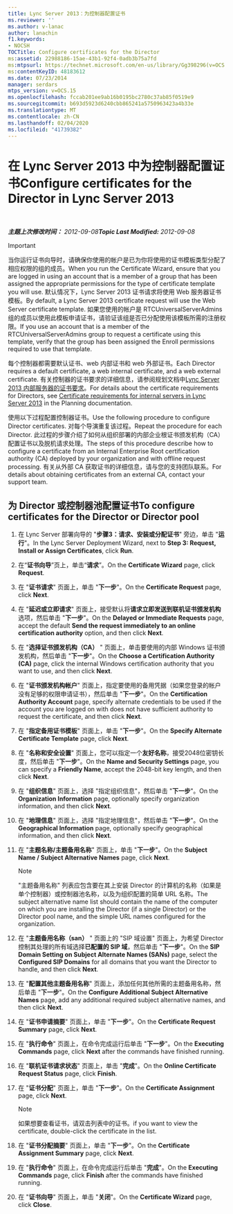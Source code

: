 ```yaml
---
title: Lync Server 2013：为控制器配置证书
ms.reviewer: ''
ms.author: v-lanac
author: lanachin
f1.keywords:
- NOCSH
TOCTitle: Configure certificates for the Director
ms:assetid: 22988186-15ae-43b1-92f4-0adb3b75a7fd
ms:mtpsurl: https://technet.microsoft.com/en-us/library/Gg398296(v=OCS.15)
ms:contentKeyID: 48183612
ms.date: 07/23/2014
manager: serdars
mtps_version: v=OCS.15
ms.openlocfilehash: fccab201ee9ab16b0195bc2780c37ab85f0519e9
ms.sourcegitcommit: b693d5923d6240cbb865241a5750963423a4b33e
ms.translationtype: MT
ms.contentlocale: zh-CN
ms.lasthandoff: 02/04/2020
ms.locfileid: "41739382"
---
```

<div data-xmlns="http://www.w3.org/1999/xhtml">

<div class="topic" data-xmlns="http://www.w3.org/1999/xhtml" data-msxsl="urn:schemas-microsoft-com:xslt" data-cs="http://msdn.microsoft.com/en-us/">

<div data-asp="http://msdn2.microsoft.com/asp">

# <a name="configure-certificates-for-the-director-in-lync-server-2013"></a><span data-ttu-id="c3bab-102">在 Lync Server 2013 中为控制器配置证书</span><span class="sxs-lookup"><span data-stu-id="c3bab-102">Configure certificates for the Director in Lync Server 2013</span></span>

</div>

<div id="mainSection">

<div id="mainBody">

<span> </span>

<span data-ttu-id="c3bab-103">_**主题上次修改时间：** 2012-09-08_</span><span class="sxs-lookup"><span data-stu-id="c3bab-103">_**Topic Last Modified:** 2012-09-08_</span></span>

<div>


> [!IMPORTANT]  
> <span data-ttu-id="c3bab-104">当你运行证书向导时，请确保你使用的帐户是已为你将使用的证书模板类型分配了相应权限的组的成员。</span><span class="sxs-lookup"><span data-stu-id="c3bab-104">When you run the Certificate Wizard, ensure that you are logged in using an account that is a member of a group that has been assigned the appropriate permissions for the type of certificate template you will use.</span></span> <span data-ttu-id="c3bab-105">默认情况下，Lync Server 2013 证书请求将使用 Web 服务器证书模板。</span><span class="sxs-lookup"><span data-stu-id="c3bab-105">By default, a Lync Server 2013 certificate request will use the Web Server certificate template.</span></span> <span data-ttu-id="c3bab-106">如果您使用的帐户是 RTCUniversalServerAdmins 组的成员以使用此模板申请证书，请验证该组是否已分配使用该模板所需的注册权限。</span><span class="sxs-lookup"><span data-stu-id="c3bab-106">If you use an account that is a member of the RTCUniversalServerAdmins group to request a certificate using this template, verify that the group has been assigned the Enroll permissions required to use that template.</span></span>



</div>

<span data-ttu-id="c3bab-107">每个控制器都需要默认证书、web 内部证书和 web 外部证书。</span><span class="sxs-lookup"><span data-stu-id="c3bab-107">Each Director requires a default certificate, a web internal certificate, and a web external certificate.</span></span> <span data-ttu-id="c3bab-108">有关控制器的证书要求的详细信息，请参阅规划文档中[Lync Server 2013 内部服务器的证书要求](lync-server-2013-certificate-requirements-for-internal-servers.md)。</span><span class="sxs-lookup"><span data-stu-id="c3bab-108">For details about the certificate requirements for Directors, see [Certificate requirements for internal servers in Lync Server 2013](lync-server-2013-certificate-requirements-for-internal-servers.md) in the Planning documentation.</span></span>

<span data-ttu-id="c3bab-109">使用以下过程配置控制器证书。</span><span class="sxs-lookup"><span data-stu-id="c3bab-109">Use the following procedure to configure Director certificates.</span></span> <span data-ttu-id="c3bab-110">对每个导演重复该过程。</span><span class="sxs-lookup"><span data-stu-id="c3bab-110">Repeat the procedure for each Director.</span></span> <span data-ttu-id="c3bab-111">此过程的步骤介绍了如何从组织部署的内部企业根证书颁发机构（CA）配置证书以及脱机请求处理。</span><span class="sxs-lookup"><span data-stu-id="c3bab-111">The steps of this procedure describe how to configure a certificate from an Internal Enterprise Root certification authority (CA) deployed by your organization and with offline request processing.</span></span> <span data-ttu-id="c3bab-112">有关从外部 CA 获取证书的详细信息，请与您的支持团队联系。</span><span class="sxs-lookup"><span data-stu-id="c3bab-112">For details about obtaining certificates from an external CA, contact your support team.</span></span>

<div>

## <a name="to-configure-certificates-for-the-director-or-director-pool"></a><span data-ttu-id="c3bab-113">为 Director 或控制器池配置证书</span><span class="sxs-lookup"><span data-stu-id="c3bab-113">To configure certificates for the Director or Director pool</span></span>

1.  <span data-ttu-id="c3bab-114">在 Lync Server 部署向导的 "**步骤3：请求、安装或分配证书**" 旁边，单击 "**运行**"。</span><span class="sxs-lookup"><span data-stu-id="c3bab-114">In the Lync Server Deployment Wizard, next to **Step 3: Request, Install or Assign Certificates**, click **Run**.</span></span>

2.  <span data-ttu-id="c3bab-115">在“**证书向导**”页上，单击“**请求**”。</span><span class="sxs-lookup"><span data-stu-id="c3bab-115">On the **Certificate Wizard** page, click **Request**.</span></span>

3.  <span data-ttu-id="c3bab-116">在 "**证书请求**" 页面上，单击 "**下一步**"。</span><span class="sxs-lookup"><span data-stu-id="c3bab-116">On the **Certificate Request** page, click **Next**.</span></span>

4.  <span data-ttu-id="c3bab-117">在 "**延迟或立即请求**" 页面上，接受默认将**请求立即发送到联机证书颁发机构**选项，然后单击 "**下一步**"。</span><span class="sxs-lookup"><span data-stu-id="c3bab-117">On the **Delayed or Immediate Requests** page, accept the default **Send the request immediately to an online certification authority** option, and then click **Next**.</span></span>

5.  <span data-ttu-id="c3bab-118">在 "**选择证书颁发机构（CA）** " 页面上，单击要使用的内部 Windows 证书颁发机构，然后单击 "**下一步**"。</span><span class="sxs-lookup"><span data-stu-id="c3bab-118">On the **Choose a Certification Authority (CA)** page, click the internal Windows certification authority that you want to use, and then click **Next**.</span></span>

6.  <span data-ttu-id="c3bab-119">在 "**证书颁发机构帐户**" 页面上，指定要使用的备用凭据（如果您登录的帐户没有足够的权限申请证书），然后单击 "**下一步**"。</span><span class="sxs-lookup"><span data-stu-id="c3bab-119">On the **Certification Authority Account** page, specify alternate credentials to be used if the account you are logged on with does not have sufficient authority to request the certificate, and then click **Next**.</span></span>

7.  <span data-ttu-id="c3bab-120">在 "**指定备用证书模板**" 页面上，单击 "**下一步**"。</span><span class="sxs-lookup"><span data-stu-id="c3bab-120">On the **Specify Alternate Certificate Template** page, click **Next**.</span></span>

8.  <span data-ttu-id="c3bab-121">在 "**名称和安全设置**" 页面上，您可以指定一个**友好名称**，接受2048位密钥长度，然后单击 "**下一步**"。</span><span class="sxs-lookup"><span data-stu-id="c3bab-121">On the **Name and Security Settings** page, you can specify a **Friendly Name**, accept the 2048-bit key length, and then click **Next**.</span></span>

9.  <span data-ttu-id="c3bab-122">在 "**组织信息**" 页面上，选择 "指定组织信息"，然后单击 "**下一步**"。</span><span class="sxs-lookup"><span data-stu-id="c3bab-122">On the **Organization Information** page, optionally specify organization information, and then click **Next**.</span></span>

10. <span data-ttu-id="c3bab-123">在 "**地理信息**" 页面上，选择 "指定地理信息"，然后单击 "**下一步**"。</span><span class="sxs-lookup"><span data-stu-id="c3bab-123">On the **Geographical Information** page, optionally specify geographical information, and then click **Next**.</span></span>

11. <span data-ttu-id="c3bab-124">在 "**主题名称/主题备用名称**" 页面上，单击 "**下一步**"。</span><span class="sxs-lookup"><span data-stu-id="c3bab-124">On the **Subject Name / Subject Alternative Names** page, click **Next**.</span></span>
    
    <div>
    

    > [!NOTE]  
    > <span data-ttu-id="c3bab-125">"主题备用名称" 列表应包含要在其上安装 Director 的计算机的名称（如果是单个控制器）或控制器池名称，以及为组织配置的简单 URL 名称。</span><span class="sxs-lookup"><span data-stu-id="c3bab-125">The subject alternative name list should contain the name of the computer on which you are installing the Director (if a single Director) or the Director pool name, and the simple URL names configured for the organization.</span></span>

    
    </div>

12. <span data-ttu-id="c3bab-126">在 "**主题备用名称（san）** " 页面上的 "SIP 域设置" 页面上，为希望 Director 控制其处理的所有域选择**已配置的 SIP 域**，然后单击 "**下一步**"。</span><span class="sxs-lookup"><span data-stu-id="c3bab-126">On the **SIP Domain Setting on Subject Alternate Names (SANs)** page, select the **Configured SIP Domains** for all domains that you want the Director to handle, and then click **Next**.</span></span>

13. <span data-ttu-id="c3bab-127">在 "**配置其他主题备用名称**" 页面上，添加任何其他所需的主题备用名称，然后单击 "**下一步**"。</span><span class="sxs-lookup"><span data-stu-id="c3bab-127">On the **Configure Additional Subject Alternative Names** page, add any additional required subject alternative names, and then click **Next**.</span></span>

14. <span data-ttu-id="c3bab-128">在 "**证书申请摘要**" 页面上，单击 "**下一步**"。</span><span class="sxs-lookup"><span data-stu-id="c3bab-128">On the **Certificate Request Summary** page, click **Next**.</span></span>

15. <span data-ttu-id="c3bab-129">在 "**执行命令**" 页面上，在命令完成运行后单击 "**下一步**"。</span><span class="sxs-lookup"><span data-stu-id="c3bab-129">On the **Executing Commands** page, click **Next** after the commands have finished running.</span></span>

16. <span data-ttu-id="c3bab-130">在 "**联机证书请求状态**" 页面上，单击 "**完成**"。</span><span class="sxs-lookup"><span data-stu-id="c3bab-130">On the **Online Certificate Request Status** page, click **Finish**.</span></span>

17. <span data-ttu-id="c3bab-131">在 "**证书分配**" 页面上，单击 "**下一步**"。</span><span class="sxs-lookup"><span data-stu-id="c3bab-131">On the **Certificate Assignment** page, click **Next**.</span></span>
    
    <div>
    

    > [!NOTE]  
    > <span data-ttu-id="c3bab-132">如果想要查看证书，请双击列表中的证书。</span><span class="sxs-lookup"><span data-stu-id="c3bab-132">if you want to view the certificate, double-click the certificate in the list.</span></span>

    
    </div>

18. <span data-ttu-id="c3bab-133">在 "**证书分配摘要**" 页面上，单击 "**下一步**"。</span><span class="sxs-lookup"><span data-stu-id="c3bab-133">On the **Certificate Assignment Summary** page, click **Next**.</span></span>

19. <span data-ttu-id="c3bab-134">在 "**执行命令**" 页面上，在命令完成运行后单击 "**完成**"。</span><span class="sxs-lookup"><span data-stu-id="c3bab-134">On the **Executing Commands** page, click **Finish** after the commands have finished running.</span></span>

20. <span data-ttu-id="c3bab-135">在 "**证书向导**" 页面上，单击 "**关闭**"。</span><span class="sxs-lookup"><span data-stu-id="c3bab-135">On the **Certificate Wizard** page, click **Close**.</span></span>

</div>

</div>

<span> </span>

</div>

</div>

</div>

